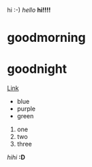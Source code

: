hi :-)
*hello*
**hi!!!!**
# goodmorning
# goodnight
[Link](https://www.akpsiucsd.com/about)
* blue
* purple
* green
1. one
2. two
3. three

*hihi*
**:D**
